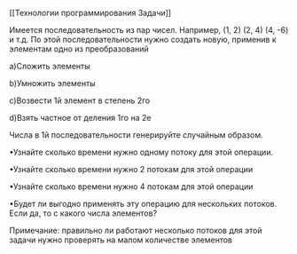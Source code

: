 [[Технологии программирования Задачи]]

Имеется последовательность из пар чисел. Например, (1, 2) (2, 4) (4, -6) и т.д. По этой последовательности нужно создать новую, применив к элементам одно из преобразований

a)Сложить элементы

b)Умножить элементы

c)Возвести 1й элемент в степень 2го

d)Взять частное от деления 1го на 2е

Числа в 1й последовательности генерируйте случайным образом.

•Узнайте сколько времени нужно одному потоку для этой операции.

•Узнайте сколько времени нужно 2 потокам для этой операции

•Узнайте сколько времени нужно 4 потокам для этой операции

•Будет ли выгодно применять эту операцию для нескольких потоков. Если да, то с какого числа элементов?

Примечание: правильно ли работают несколько потоков для этой задачи нужно проверять на малом количестве элементов